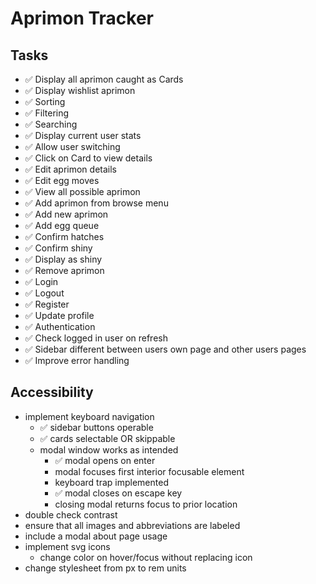 # Aprimon Tracker

## Tasks
- ✅ Display all aprimon caught as Cards
- ✅ Display wishlist aprimon
- ✅ Sorting
- ✅ Filtering
- ✅ Searching
- ✅ Display current user stats
- ✅ Allow user switching
- ✅ Click on Card to view details
- ✅ Edit aprimon details
- ✅ Edit egg moves
- ✅ View all possible aprimon
- ✅ Add aprimon from browse menu
- ✅ Add new aprimon
- ✅ Add egg queue
- ✅ Confirm hatches
- ✅ Confirm shiny
- ✅ Display as shiny
- ✅ Remove aprimon
- ✅ Login
- ✅ Logout
- ✅ Register
- ✅ Update profile
- ✅ Authentication
- ✅ Check logged in user on refresh
- ✅ Sidebar different between users own page and other users pages
- ✅ Improve error handling

## Accessibility
- implement keyboard navigation
    - ✅ sidebar buttons operable
    - ✅ cards selectable OR skippable
    - modal window works as intended
      - ✅ modal opens on enter
      - modal focuses first interior focusable element
      - keyboard trap implemented
      - ✅ modal closes on escape key
      - closing modal returns focus to prior location
- double check contrast
- ensure that all images and abbreviations are labeled
- include a modal about page usage
- implement svg icons
    - change color on hover/focus without replacing icon
- change stylesheet from px to rem units
